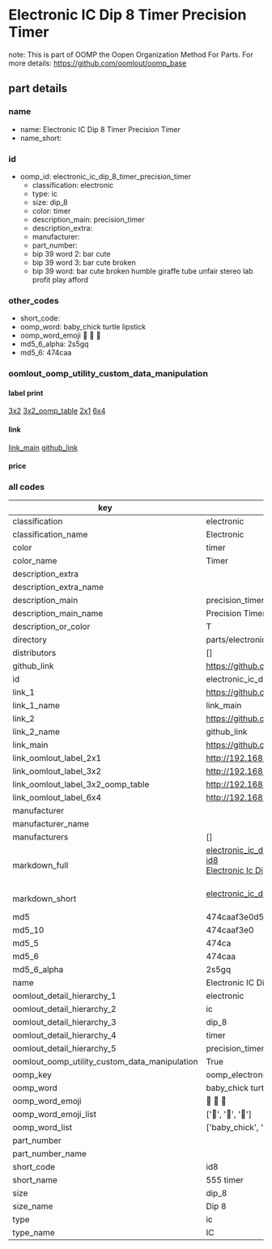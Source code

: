 # Electronic IC Dip 8 Timer Precision Timer  

note: This is part of OOMP the Oopen Organization Method For Parts. For more details: https://github.com/oomlout/oomp_base

##  part details





### name
* name: Electronic IC Dip 8 Timer Precision Timer
* name_short: 
### id
* oomp_id: electronic_ic_dip_8_timer_precision_timer
  * classification: electronic
  * type: ic
  * size: dip_8
  * color: timer
  * description_main: precision_timer
  * description_extra: 
  * manufacturer: 
  * part_number: 
  * bip 39 word 2: bar cute
  * bip 39 word 3: bar cute broken
  * bip 39 word: bar cute broken humble giraffe tube unfair stereo lab profit play afford

### other_codes
* short_code: 
* oomp_word: baby_chick turtle lipstick
* oomp_word_emoji :baby_chick: :turtle: :lipstick:
* md5_6_alpha: 2s5gq
* md5_6: 474caa






### oomlout_oomp_utility_custom_data_manipulation
#### label print
[3x2](http://192.168.1.245:1112/?label=oomp%202s5gq)
[3x2_oomp_table](http://192.168.1.107:1112/?label=oomp%202s5gq)
[2x1](http://192.168.1.242:1112/?label=oomp%202s5gq)
[6x4](http://192.168.1.55:1112/?label=oomp%202s5gq)    

#### link

[link_main](https://github.com/oomlout/oomlout_oomp_current_version_messy/tree/main/parts/electronic_ic_dip_8_timer_precision_timer) [github_link](https://github.com/oomlout/oomlout_oomp_part_src/tree/main/parts/electronic_ic_dip_8_timer_precision_timer)                             

#### price







### all codes 
| key | value |  
| --- | --- |  
| classification | electronic |  
| classification_name | Electronic |  
| color | timer |  
| color_name | Timer |  
| description_extra |  |  
| description_extra_name |  |  
| description_main | precision_timer |  
| description_main_name | Precision Timer |  
| description_or_color | T  |  
| directory | parts/electronic_ic_dip_8_timer_precision_timer |  
| distributors | [] |  
| github_link | https://github.com/oomlout/oomlout_oomp_part_src/tree/main/parts/electronic_ic_dip_8_timer_precision_timer |  
| id | electronic_ic_dip_8_timer_precision_timer |  
| link_1 | https://github.com/oomlout/oomlout_oomp_current_version_messy/tree/main/parts/electronic_ic_dip_8_timer_precision_timer |  
| link_1_name | link_main |  
| link_2 | https://github.com/oomlout/oomlout_oomp_part_src/tree/main/parts/electronic_ic_dip_8_timer_precision_timer |  
| link_2_name | github_link |  
| link_main | https://github.com/oomlout/oomlout_oomp_current_version_messy/tree/main/parts/electronic_ic_dip_8_timer_precision_timer |  
| link_oomlout_label_2x1 | http://192.168.1.242:1112/?label=oomp%202s5gq |  
| link_oomlout_label_3x2 | http://192.168.1.245:1112/?label=oomp%202s5gq |  
| link_oomlout_label_3x2_oomp_table | http://192.168.1.107:1112/?label=oomp%202s5gq |  
| link_oomlout_label_6x4 | http://192.168.1.55:1112/?label=oomp%202s5gq |  
| manufacturer |  |  
| manufacturer_name |  |  
| manufacturers | [] |  
| markdown_full | [electronic_ic_dip_8_timer_precision_timer](https://github.com/oomlout/oomlout_oomp_current_version_messy/tree/main/parts/electronic_ic_dip_8_timer_precision_timer)<br>[id8](https://github.com/oomlout/oomlout_oomp_current_version_messy/tree/main/parts/electronic_ic_dip_8_timer_precision_timer)<br>[Electronic Ic Dip 8 Timer Precision Timer](https://github.com/oomlout/oomlout_oomp_current_version_messy/tree/main/parts/electronic_ic_dip_8_timer_precision_timer)<br><br> |  
| markdown_short | [electronic_ic_dip_8_timer_precision_timer](https://github.com/oomlout/oomlout_oomp_current_version_messy/tree/main/parts/electronic_ic_dip_8_timer_precision_timer)<br><br> |  
| md5 | 474caaf3e0d59da3a83116ee390da893 |  
| md5_10 | 474caaf3e0 |  
| md5_5 | 474ca |  
| md5_6 | 474caa |  
| md5_6_alpha | 2s5gq |  
| name | Electronic IC Dip 8 Timer Precision Timer |  
| oomlout_detail_hierarchy_1 | electronic |  
| oomlout_detail_hierarchy_2 | ic |  
| oomlout_detail_hierarchy_3 | dip_8 |  
| oomlout_detail_hierarchy_4 | timer |  
| oomlout_detail_hierarchy_5 | precision_timer |  
| oomlout_oomp_utility_custom_data_manipulation | True |  
| oomp_key | oomp_electronic_ic_dip_8_timer_precision_timer |  
| oomp_word | baby_chick turtle lipstick |  
| oomp_word_emoji | :baby_chick: :turtle: :lipstick: |  
| oomp_word_emoji_list | [':baby_chick:', ':turtle:', ':lipstick:'] |  
| oomp_word_list | ['baby_chick', 'turtle', 'lipstick'] |  
| part_number |  |  
| part_number_name |  |  
| short_code | id8 |  
| short_name | 555 timer |  
| size | dip_8 |  
| size_name | Dip 8 |  
| type | ic |  
| type_name | IC |  

